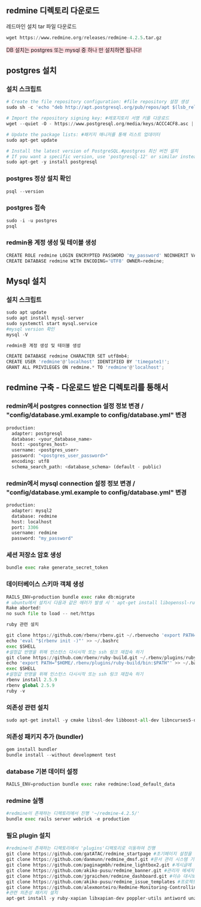 ## redmine 디렉토리 다운로드

레드마인 설치 tar 파일 다운로드


```python
wget https://www.redmine.org/releases/redmine-4.2.5.tar.gz
```

<span style='background-color: #ffdce0'>DB 설치는 postgres 또는 mysql 중 하나 만 설치하면 됩니다!</span>

## postgres 설치

### 설치 스크립트


```python
# Create the file repository configuration: #file repository 설정 생성 
sudo sh -c 'echo "deb http://apt.postgresql.org/pub/repos/apt $(lsb_release -cs)-pgdg main" > /etc/apt/sources.list.d/pgdg.list'

# Import the repository signing key: #레포지토리 서명 키를 다운로드
wget --quiet -O - https://www.postgresql.org/media/keys/ACCC4CF8.asc | sudo apt-key add -

# Update the package lists: #패키지 매니저를 통해 리스트 업데이터
sudo apt-get update

# Install the latest version of PostgreSQL.#postgres 최신 버전 설치
# If you want a specific version, use 'postgresql-12' or similar instead of 'postgresql': #만약 다른 버전 설치를 원할 시 posstgresql:[원하는버전]으로 설치
sudo apt-get -y install postgresql
```

### postgres 정상 설치 확인


```python
psql --version
```

### postgres 접속


```python
sudo -i -u postgres
psql
```

### redmin용 계정 생성 및 테이블 생성


```python
CREATE ROLE redmine LOGIN ENCRYPTED PASSWORD 'my_password' NOINHERIT VALID UNTIL 'infinity';
CREATE DATABASE redmine WITH ENCODING='UTF8' OWNER=redmine;
```

## Mysql 설치

### 설치 스크립트


```python
sudo apt update
sudo apt install mysql-server
sudo systemctl start mysql.service
#mysql version 확인
mysql -V
```


```python
redmin용 계정 생성 및 테이블 생성
```


```python
CREATE DATABASE redmine CHARACTER SET utf8mb4;
CREATE USER 'redmine'@'localhost' IDENTIFIED BY 'timegate1!';
GRANT ALL PRIVILEGES ON redmine.* TO 'redmine'@'localhost';
```

## redmine 구축 - 다운로드 받은 디렉토리를 통해서

### redmin에서 postgres connection 설정 정보 변경 / "config/database.yml.example to config/database.yml" 변경


```python
production:
  adapter: postgresql
  database: <your_database_name>
  host: <postgres_host>
  username: <postgres_user>
  password: "<postgres_user_password>" 
  encoding: utf8
  schema_search_path: <database_schema> (default - public)
```

### redmin에서 mysql connection 설정 정보 변경 / "config/database.yml.example to config/database.yml" 변경


```python
production:
  adapter: mysql2
  database: redmine
  host: localhost
  port: 3306
  username: redmine
  password: "my_password"
```

### 세션 저장소 암호 생성


```python
bundle exec rake generate_secret_token
```

### 데이터베이스 스키마 객체 생성


```python
RAILS_ENV=production bundle exec rake db:migrate
# ubuntu에서 설치시 다음과 같은 에러가 발생 시 ' apt-get install libopenssl-ruby1.8.' 입력하여 설치
Rake aborted!
no such file to load -- net/https
```


```python
ruby 관련 설치
```


```python
git clone https://github.com/rbenv/rbenv.git ~/.rbenvecho 'export PATH="$HOME/.rbenv/bin:$PATH"' >> ~/.bashrc
echo 'eval "$(rbenv init -)"' >> ~/.bashrc
exec $SHELL
#설정값 반영을 위해 인스턴스 다시시작 또는 ssh 링크 재접속 하기
git clone https://github.com/rbenv/ruby-build.git ~/.rbenv/plugins/ruby-build
echo 'export PATH="$HOME/.rbenv/plugins/ruby-build/bin:$PATH"' >> ~/.bashrc
exec $SHELL
#설정값 반영을 위해 인스턴스 다시시작 또는 ssh 링크 재접속 하기
rbenv install 2.5.9
rbenv global 2.5.9
ruby -v
```

### 의존성 관련 설치


```python
sudo apt-get install -y cmake libssl-dev libboost-all-dev libncurses5-dev libncursesw5-dev
```

### 의존성 패키지 추가 (bundler)


```python
gem install bundler
bundle install --without development test
```

### database 기본 데이터 설정


```python
RAILS_ENV=production bundle exec rake redmine:load_default_data
```

### redmine 실행


```python
#redmine이 존재하는 디렉토리에서 진행 '~/redmine-4.2.5/'
bundle exec rails server webrick -e production
```

### 필요 plugin 설치


```python
#redmine이 존재하는 디렉토리에서 'plugins'디렉토리로 이동하여 진행
git clone https://github.com/gatATAC/redmine_startpage #초기페이지 설정을 위한 plugin
git clone https://github.com/danmunn/redmine_dmsf.git #문서 관리 시스템 기능 plugin
git clone https://github.com/paginagmbh/redmine_lightbox2.git #게시글에 이미지 첨부시 라이트박스에서 미리 볼 수 있게 해주는 plugin
git clone https://github.com/akiko-pusu/redmine_banner.git #관리자 메세지를 표시하는 plugin
git clone https://github.com/jgraichen/redmine_dashboard.git #이슈 대시보드 plugin
git clone https://github.com/akiko-pusu/redmine_issue_templates #프로젝트 이슈 템플릿 plugin
git clone https://github.com/alexmonteiro/Redmine-Monitoring-Controlling #모니터링 관리 plugin -다운로드 후 이름 변경 mv ./Redmine-Monitoring-Controlling ./redmine_monitoring_controlling 
#관련 의존성 패키지 설치 
apt-get install -y ruby-xapian libxapian-dev poppler-utils antiword unzip catdoc libwpd-tools libwps-tools libwpd-tools libwps-tools gzip unrtf catdvi djview djview3 uuid uuid-dev xz-utils libemail-outlook-message-perl

```
